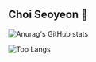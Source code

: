 ## Choi Seoyeon 👋

![Anurag's GitHub stats](https://github-readme-stats.vercel.app/api?username={ChoiOnion}&show_icons=true&theme=radical)

![Top Langs](https://github-readme-stats.vercel.app/api/top-langs/?username={ChoiOnion})

